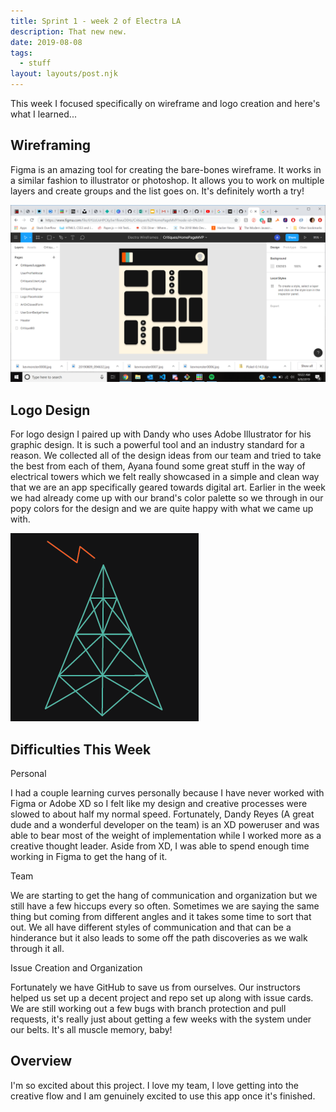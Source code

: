 ```yaml
---
title: Sprint 1 - week 2 of Electra LA
description: That new new.
date: 2019-08-08
tags:
  - stuff
layout: layouts/post.njk
---
```


This week I focused specifically on wireframe and logo creation and here's what I learned...

## Wireframing

Figma is an amazing tool for creating the bare-bones wireframe. It works in a similar fashion to illustrator or photoshop. It allows you to work on multiple layers and create groups and the list goes on. It's definitely worth a try!

![snapshot of wireframes](/../img/ElectraWireframe.png)

## Logo Design

For logo design I paired up with Dandy who uses Adobe Illustrator for his graphic design. It is such a powerful tool and an industry standard for a reason. We collected all of the design ideas from our team and tried to take the best from each of them, Ayana found some great stuff in the way of electrical towers which we felt really showcased in a simple and clean way that we are an app specifically geared towards digital art. Earlier in the week we had already come up with our brand's color palette so we through in our popy colors for the design and we are quite happy with what we came up with.

![snapshot of wireframes](/../img/ElectraLogoDesignInitial.png)

## Difficulties This Week

Personal

I had a couple learning curves personally because I have never worked with Figma or Adobe XD so I felt like my design and creative processes were slowed to about half my normal speed. Fortunately, Dandy Reyes (A great dude and a wonderful developer on the team) is an XD poweruser and was able to bear most of the weight of implementation while I worked more as a creative thought leader. Aside from XD, I was able to spend enough time working in Figma to get the hang of it. 

Team

We are starting to get the hang of communication and organization but we still have a few hiccups every so often. Sometimes we are saying the same thing but coming from different angles and it takes some time to sort that out. We all have different styles of communication and that can be a hinderance but it also leads to some off the path discoveries as we walk through it all. 

Issue Creation and Organization

Fortunately we have GitHub to save us from ourselves. Our instructors helped us set up a decent project and repo set up along with issue cards. We are still working out a few bugs with branch protection and pull requests, it's really just about getting a few weeks with the system under our belts. It's all muscle memory, baby!

## Overview

I'm so excited about this project. I love my team, I love getting into the creative flow and I am genuinely excited to use this app once it's finished. 
